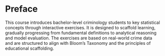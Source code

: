 # Preface

This course introduces bachelor-level criminology students to key statistical concepts through interactive exercises. It is designed to scaffold learning, gradually progressing from fundamental definitions to analytical reasoning and model evaluation. The exercises are based on real-world crime data and are structured to align with Bloom’s Taxonomy and the principles of educational scaffolding.
    